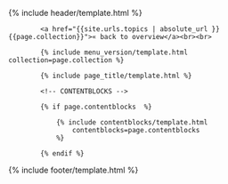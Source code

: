 {% include header/template.html %}

			<a href="{{site.urls.topics | absolute_url }}{{page.collection}}">« back to overview</a><br><br>

			{% include menu_version/template.html collection=page.collection %}

			{% include page_title/template.html %}

			<!-- CONTENTBLOCKS -->

			{% if page.contentblocks  %}

				{% include contentblocks/template.html
					contentblocks=page.contentblocks
				%}

			{% endif %}

{% include footer/template.html %}
